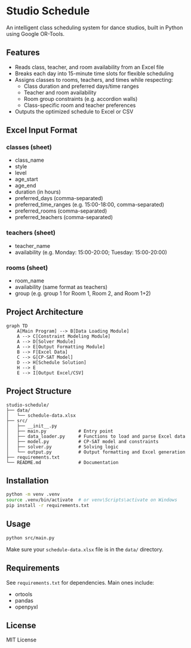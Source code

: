 
# Studio Schedule

An intelligent class scheduling system for dance studios, built in Python using Google OR-Tools.

## Features

- Reads class, teacher, and room availability from an Excel file
- Breaks each day into 15-minute time slots for flexible scheduling
- Assigns classes to rooms, teachers, and times while respecting:
  - Class duration and preferred days/time ranges
  - Teacher and room availability
  - Room group constraints (e.g. accordion walls)
  - Class-specific room and teacher preferences
- Outputs the optimized schedule to Excel or CSV

## Excel Input Format

### classes (sheet)
- class_name
- style
- level
- age_start
- age_end
- duration (in hours)
- preferred_days (comma-separated)
- preferred_time_ranges (e.g. 15:00-18:00, comma-separated)
- preferred_rooms (comma-separated)
- preferred_teachers (comma-separated)

### teachers (sheet)
- teacher_name
- availability (e.g. Monday: 15:00-20:00; Tuesday: 15:00-20:00)

### rooms (sheet)
- room_name
- availability (same format as teachers)
- group (e.g. group 1 for Room 1, Room 2, and Room 1+2)

## Project Architecture

```mermaid
graph TD
    A[Main Program] --> B[Data Loading Module]
    A --> C[Constraint Modeling Module]
    A --> D[Solver Module]
    A --> E[Output Formatting Module]
    B --> F[Excel Data]
    C --> G[CP-SAT Model]
    D --> H[Schedule Solution]
    H --> E
    E --> I[Output Excel/CSV]
```

## Project Structure

```
studio-schedule/
├── data/
│   └── schedule-data.xlsx
├── src/
│   ├── __init__.py
│   ├── main.py            # Entry point
│   ├── data_loader.py     # Functions to load and parse Excel data
│   ├── model.py           # CP-SAT model and constraints
│   ├── solver.py          # Solving logic
│   └── output.py          # Output formatting and Excel generation
├── requirements.txt
└── README.md              # Documentation
```

## Installation

```bash
python -m venv .venv
source .venv/bin/activate  # or venv\Scripts\activate on Windows
pip install -r requirements.txt
```

## Usage

```bash
python src/main.py
```

Make sure your `schedule-data.xlsx` file is in the `data/` directory.

## Requirements

See `requirements.txt` for dependencies. Main ones include:

- ortools
- pandas
- openpyxl

## License

MIT License
